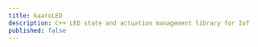 ```yaml
---
title: kaaroLED
description: C++ LED state and actuation management library for IoT
published: false
---
```

